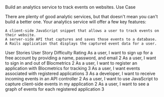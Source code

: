Build an analytics service to track events on websites.
Use Case

There are plenty of good analytic services, but that doesn't mean you can't build a better one. Your analytics service will offer a few key features:

    A client-side JavaScript snippet that allows a user to track events on their website.
    A server-side API that captures and saves those events to a database.
    A Rails application that displays the captured event data for a user.

User Stories
User Story 	Difficulty Rating
As a user, I want to sign up for a free account by providing a name, password, and email 	2
As a user, I want to sign in and out of Blocmetrics 	2
As a user, I want to register an application with Blocmetrics for tracking 	3
As a user, I want events associated with registered applications 	3
As a developer, I want to receive incoming events in an API controller 	2
As a user, I want to use JavaScript to capture client-side events in my application 	2
As a user, I want to see a graph of events for each registered application 	3

